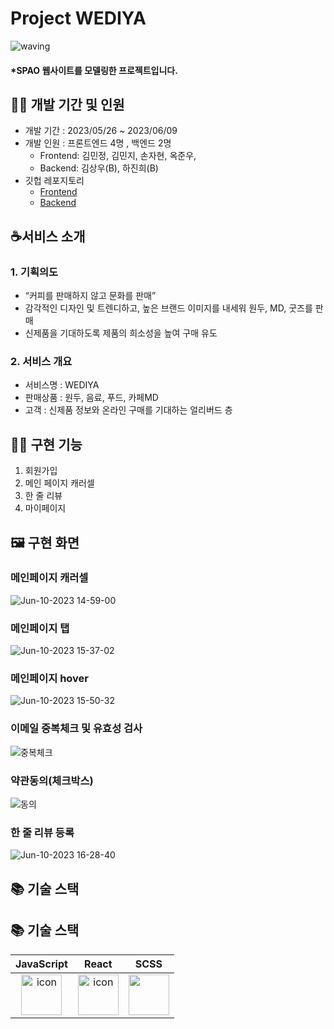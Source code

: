 # Project WEDIYA
![waving](https://capsule-render.vercel.app/api?type=waving&height=200&fontAlignY=40&text=WEDIYA&color=gradient)
#### \*SPAO  웹사이트를 모델링한 프로젝트입니다.
## 👩‍💻 개발 기간 및 인원
- 개발 기간 : 2023/05/26 ~ 2023/06/09
- 개발 인원 : 프론트엔드 4명 , 백엔드 2명
  - Frontend: 김민정, 김민지, 손자현, 옥준우,
  - Backend: 김상우(B), 하진희(B)
- 깃헙 레포지토리
  - [Frontend](https://github.com/wecode-bootcamp-korea/46-1st-Code200-frontend.git)
  - [Backend](https://github.com/wecode-bootcamp-korea/46-1st-Code200-backend.git)
## ☕️서비스 소개
### 1. 기획의도
- “커피를 판매하지 않고 문화를 판매”
- 감각적인 디자인 및 트렌디하고, 높은 브랜드 이미지를 내세워 원두, MD, 굿즈를 판매
- 신제품을 기대하도록 제품의 희소성을 높여 구매 유도
### 2. 서비스 개요
- 서비스명 : WEDIYA
- 판매상품 : 원두, 음료, 푸드, 카페MD
- 고객 : 신제품 정보와 온라인 구매를 기대하는 얼리버드 층
## 🏋️‍♀️ 구현 기능
1. 회원가입
2. 메인 페이지 캐러셀
3. 한 줄 리뷰
4. 마이페이지

## 🖼️ 구현 화면

### 메인페이지 캐러셀
![Jun-10-2023 14-59-00](https://github.com/dxxcw/46-1st-Code200-frontend/assets/122979057/8426cc32-a898-4fe1-89bc-fa5fd5f8d307)

### 메인페이지 탭
![Jun-10-2023 15-37-02](https://github.com/dxxcw/46-1st-Code200-frontend/assets/122979057/1f6e29e5-ca33-450e-a9a7-31adce2d7f44)

### 메인페이지 hover
![Jun-10-2023 15-50-32](https://github.com/dxxcw/46-1st-Code200-frontend/assets/122979057/dac19ee2-7c1a-4da2-a287-036b10988712)

### 이메일 중복체크 및 유효성 검사
![중복체크](https://github.com/dxxcw/46-1st-Code200-frontend/assets/122979057/888b059b-8c61-46a0-b553-60de1cad8c23)

### 약관동의(체크박스)
![동의](https://github.com/dxxcw/46-1st-Code200-frontend/assets/122979057/f420c8bb-03a0-466c-b473-033b49a2bdfa)

### 한 줄 리뷰 등록
![Jun-10-2023 16-28-40](https://github.com/dxxcw/46-1st-Code200-frontend/assets/122979057/04ff4422-2bb2-45ca-bfd2-50f2a8ea56bf)

## 📚 기술 스택
## 📚 기술 스택
|                                             JavaScript                                             |                                                 React                                                 |                                              SCSS                                               |
| :------------------------------------------------------------------------------------------------: | :---------------------------------------------------------------------------------------------------: | :---------------------------------------------------------------------------------------------: |
| <img src="https://techstack-generator.vercel.app/js-icon.svg" alt="icon" width="65" height="65" /> | <img src="https://techstack-generator.vercel.app/react-icon.svg" alt="icon" width="65" height="65" /> | <img src="https://techstack-generator.vercel.app/sass-icon.svg" width="65" height="65" /></div> |

